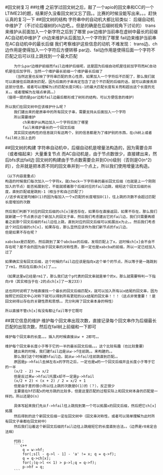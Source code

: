 #回文树复习
##吐槽
	之前学过回文树之后，敲了一个apio的回文串和CC的一个LTIME23的题，结果好久没看回文树又忘了囧。。比赛的时候没能写出来。。。赶快认真的复习一下
##回文树的结构
	字符串中的自动机大都比较类似：
	后缀自动机中维护了（不讨论后缀树的ch边吧。。但是的确是在后缀树视角下讨论的）
		trans来维护从前面加入一个新字符之后到了哪里
		par边维护当前串在虚树中最长的前缀
	AC自动机中维护了
		ch边来维护从后面加入一个字符到了哪里
		fail边来维护当前串在AC自动机中的最长后缀
	我们考察维护这些信息的动机
	不难发现：
		trans边、ch边作用是使得加入一个字符后方便转移
		par边、fail边作用是使得后面一个字符不匹配之后可以往上跳找到一个最大匹配

		为什么par边维护前缀而fail边维护后缀呢，这是因为后缀自动机是往前加字符而AC自动机是往后加字符，当然一个维护最长前缀一个维护最长后缀了
		（当然这里也反映了字符串匹配的贪心性质，如果加入一个字符后不匹配了，那么我们就可以直接往后跳直到匹配，因为后面的子串肯定包含了这个不匹配的后缀的话，就可以直接丢弃这部分信息。或者可以理解为i的匹配长度只和i-1的最大匹配长度有关而和超出这个长度的无关。。或者理解为左端点单调。。）
	（值得一提的是par边和fail边最后都形成了树形的结构，可以方便信息的维护）

	所以我们在回文树中应该维护什么呢？
		我们建出来的是原串中的所有回文子串，需要支持从后面加入一个字符
		所以需要维护
			ch来维护从两边加入一个字符后到了哪里
			fail来维护最长的一个回文后缀
		其实回文结构性的信息就只有这两个，别的信息都是为了维护别的东西，在ch树上或者fail树上加上去的
##回文树的构建
	字符串自动机中，后缀自动机是增量法构造的，因为需要合并（或者缩起来）大量重复节点
	而AC自动机是，由于节点数很少，直接建出来，然后bfs求出fail边
	回文树的构建由于节点数需要合并到O(n)级别（否则是O(n^2)的），合并就是把本质不同的回文串并到一个点上，所以我们使用增量法构造。

	（以下内容是重点）
	构造的时候我们每次加入一个字符x，就check一下字符串的最长回文后缀（也就是上一个刚刚加入的节点）能否拓展到它，不能就顺着那个后缀对应的fail边跳，缩短这个回文后缀的长度，直到匹配或是跳到-1（相当于和自己匹配了）
	//这步肯定是均摊O(1)的因为每加入一个x匹配的长度增加O(1)，往上跳的次数不会超过匹配长度增加的次数

	然后我们判断下对应的回文后缀的ch[x]是否存在，如果存在直接返回，如果不存在，那么我们就新建一个节点表示这个新加入的回文子串，然后我们考虑建出它的fail边，我们只需要再顺着之前那个回文后缀的fail边往上跳，直到对应的回文后缀可以拓展出x为止。。然后我们考虑这个对应后缀的ch[x]，如果存在，那么显然应该作为我们新节点的fail边，
	但是如果不存在呢？

	xabcbax是匹配的，然后跳到了某个abcbax的后缀，发现匹配上了x，这时候ch[x]会不会不存在呢？是不会的因为由于回文串的对称性质，那一定也是xabcba的前缀，所以一定已经加入过了

	如果确实没有回文后缀，这个时候的fail边应该是指向x这个单个的节点，所以等于是一路跳到了rm1，然后在后面ch[x]了。。。

	（如果这里w已经是rm1了，那么我们这个p代表的回文串就是单个的x，那么就需要特判一下指向r0（其实相当于在-2的点ch[x]了一发233）)

	这也同时说明了为啥直接找一个最长的回文后缀匹配x，就可以加入所有以x结尾的回文串，因为按照它的回文中心对称下就可以得到所有更短的以x结尾的回文串！！！（这点非常重要！！是回文树得以存在的关键性质和思想。。充分利用了回文串本身的特性）

	所以直接不管ch[x]有没有都让fail等于它既可
##其它信息的维护
	维护每个回文串出现次数，直接记录每个回文串作为后缀最长匹配的出现次数，然后在fail树上前缀和一下即可

	维护每个回文串的长度。。。插入的时候直接从w + 2即可。。

	维护每个回文串长度小于等于它的一半的最长回文后缀。。。这个比较有趣（也比较重要）
		建出来的时候，我们建fail边是从w->f往前跳。。来构建的。。
		那么我们这个时候建hfail边，就从w->hfail往前跳直到匹配。。
		原因是p->hfail去掉左右x的字符之后，一定也是w的一个回文后缀并且长度小于等于它的一半
		(x/2 - 2) >= x/2
		但是反过来w->hfail托展x却不一定是p->hfail
		(x/2 + 2) < (x + 2) / 2 = x/2 + 1
		但是由于差的很小所以往上跳的次数是O(1)的（？），反正很少
		主要是在hf匹配x的地方跳的比较多，但是这里匹配的过程实际上和回文树本身的匹配是一样的。所以还是O(n)

		具体写起来我们先从f->hfail往上跳找到第一个可以拓展x的回文后缀，然后把它ch[x]拓展
		然后得到的这个新回文后缀一定在回文树中（回文串对称性，或者可以简单理解为此时所有回文子串都在回文树中）
		然后我们沿着这个新回文后缀的fail边往上跳缩短它的长度直到合法。。（边界是r0肯定合法嘛）

		代码：
		```c++
			q = w->hf;
			for(;s[l - q->l - 1] - 'a' != x; q = q->f);
			q = q->ch[x];
			for(;(q->l << 1) > p->l;q = q->f);
			p->hf = q;
		```
